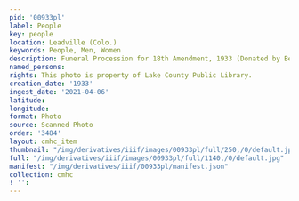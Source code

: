 ```yaml
---
pid: '00933pl'
label: People
key: people
location: Leadville (Colo.)
keywords: People, Men, Women
description: Funeral Procession for 18th Amendment, 1933 (Donated by Beverly Pologar)
named_persons: 
rights: This photo is property of Lake County Public Library.
creation_date: '1933'
ingest_date: '2021-04-06'
latitude: 
longitude: 
format: Photo
source: Scanned Photo
order: '3484'
layout: cmhc_item
thumbnail: "/img/derivatives/iiif/images/00933pl/full/250,/0/default.jpg"
full: "/img/derivatives/iiif/images/00933pl/full/1140,/0/default.jpg"
manifest: "/img/derivatives/iiif/00933pl/manifest.json"
collection: cmhc
! '': 
---
```

